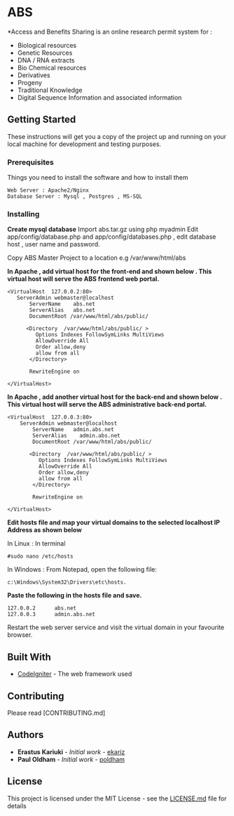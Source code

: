  # ABS

*Access and Benefits Sharing  is an online research permit system for :

* Biological resources
* Genetic Resources
* DNA / RNA extracts
* Bio Chemical resources
* Derivatives
* Progeny
* Traditional Knowledge
* Digital Sequence Information and associated information


## Getting Started

These instructions will get you a copy of the project up and running on your local machine for development and testing purposes.

### Prerequisites

Things you need to install the software and how to install them

```
Web Server : Apache2/Nginx
Database Server : Mysql , Postgres , MS-SQL
```

### Installing

__Create mysql database__
 Import abs.tar.gz using php myadmin
 Edit  app/config/database.php  and app/config/databases.php , edit database host , user name and password.
 
 Copy ABS Master Project to a location e.g   /var/www/html/abs
 
 __In Apache , add virtual host for the front-end and shown below . This virtual host will serve the ABS frontend web portal.__
 
 ```
<VirtualHost  127.0.0.2:80>
	ServerAdmin webmaster@localhost
        ServerName    abs.net
        ServerAlias   abs.net
        DocumentRoot /var/www/html/abs/public/

       <Directory  /var/www/html/abs/public/ >
          Options Indexes FollowSymLinks MultiViews
          AllowOverride All
          Order allow,deny
          allow from all
        </Directory>
       
        RewriteEngine on

</VirtualHost>
```

__In Apache , add another virtual host for the back-end and shown below . This virtual host will serve the ABS administrative back-end portal.__

```
<VirtualHost  127.0.0.3:80>
	ServerAdmin webmaster@localhost
        ServerName   admin.abs.net
        ServerAlias    admin.abs.net
        DocumentRoot /var/www/html/abs/public/

       <Directory  /var/www/html/abs/public/ >
          Options Indexes FollowSymLinks MultiViews
          AllowOverride All
          Order allow,deny
          allow from all
        </Directory>
       
        RewriteEngine on

</VirtualHost>
```

__Edit  hosts file and map your virtual domains to the selected localhost IP Address as shown below__

In Linux :  In terminal 
```
#sudo nano /etc/hosts
```
In Windows : From Notepad, open the following file: 
```
c:\Windows\System32\Drivers\etc\hosts.
```

__Paste the following in the hosts file and save.__
```
127.0.0.2      abs.net
127.0.0.3      admin.abs.net
```

Restart  the web server service and visit the virtual domain in  your favourite browser.
  
## Built With

* [CodeIgniter](http://codeigniter.com/) - The web framework used

## Contributing

Please read [CONTRIBUTING.md] 

 
## Authors

* **Erastus Kariuki** - *Initial work* - [ekariz](https://github.com/ekariz)
* **Paul Oldham** - *Initial work* - [poldham](https://github.com/poldham)


## License

This project is licensed under the MIT License - see the [LICENSE.md](LICENSE.md) file for details

 




